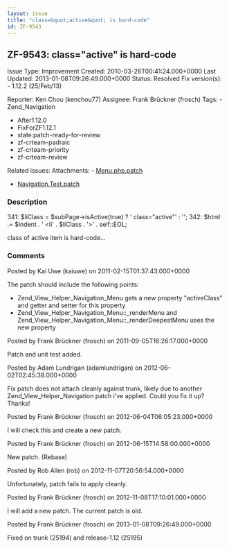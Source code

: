 ```yaml
---
layout: issue
title: "class=&quot;active&quot; is hard-code"
id: ZF-9543
---
```


ZF-9543: class="active" is hard-code
------------------------------------

 Issue Type: Improvement Created: 2010-03-26T00:41:24.000+0000 Last Updated: 2013-01-08T09:26:49.000+0000 Status: Resolved Fix version(s): - 1.12.2 (25/Feb/13)
 
 Reporter:  Ken Chou (kenchou77)  Assignee:  Frank Brückner (frosch)  Tags: - Zend\_Navigation
- After1.12.0
- FixForZF1.12.1
- state:patch-ready-for-review
- zf-crteam-padraic
- zf-crteam-priority
- zf-crteam-review
 
 Related issues: 
 Attachments: - [Menu.php.patch](/issues/secure/attachment/15138/Menu.php.patch)
- [Navigation.Test.patch](/issues/secure/attachment/14635/Navigation.Test.patch)
 
### Description

341: $liClass = $subPage->isActive(true) ? ' class="active"' : ''; 342: $html .= $indent . ' <li' . $liClass . '>' . self::EOL;

class of active item is hard-code...

 

 

### Comments

Posted by Kai Uwe (kaiuwe) on 2011-02-15T01:37:43.000+0000

The patch should include the following points:

- Zend\_View\_Helper\_Navigation\_Menu gets a new property "activeClass" and getter and setter for this property
- Zend\_View\_Helper\_Navigation\_Menu::\_renderMenu and Zend\_View\_Helper\_Navigation\_Menu::\_renderDeepestMenu uses the new property
 


 

Posted by Frank Brückner (frosch) on 2011-09-05T16:26:17.000+0000

Patch and unit test added.

 

 

Posted by Adam Lundrigan (adamlundrigan) on 2012-06-02T02:45:38.000+0000

Fix patch does not attach cleanly against trunk, likely due to another Zend\_View\_Helper\_Navigation patch i've applied. Could you fix it up? Thanks!

 

 

Posted by Frank Brückner (frosch) on 2012-06-04T06:05:23.000+0000

I will check this and create a new patch.

 

 

Posted by Frank Brückner (frosch) on 2012-06-15T14:58:00.000+0000

New patch. (Rebase)

 

 

Posted by Rob Allen (rob) on 2012-11-07T20:56:54.000+0000

Unfortunately, patch fails to apply cleanly.

 

 

Posted by Frank Brückner (frosch) on 2012-11-08T17:10:01.000+0000

I will add a new patch. The current patch is old.

 

 

Posted by Frank Brückner (frosch) on 2013-01-08T09:26:49.000+0000

Fixed on trunk (25194) and release-1.12 (25195)

 

 